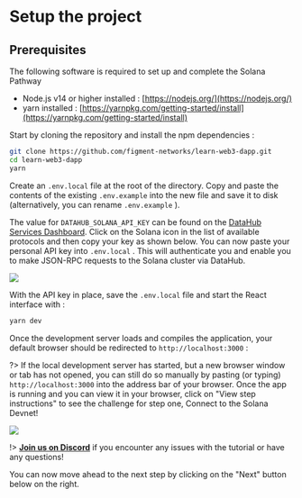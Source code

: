 # Setup the project

## Prerequisites

The following software is required to set up and complete the Solana Pathway

* Node.js v14 or higher installed : [https://nodejs.org/](https://nodejs.org/)
* yarn installed : [https://yarnpkg.com/getting-started/install](https://yarnpkg.com/getting-started/install)

Start by cloning the repository and install the npm dependencies :

```bash
git clone https://github.com/figment-networks/learn-web3-dapp.git
cd learn-web3-dapp
yarn
```

Create an `.env.local` file at the root of the directory. Copy and paste the contents of the existing `.env.example` into the new file and save it to disk (alternatively, you can rename `.env.example` ).

The value for `DATAHUB_SOLANA_API_KEY` can be found on the [DataHub Services Dashboard](https://datahub.figment.io/services/solana). Click on the Solana icon in the list of available protocols and then copy your key as shown below. You can now paste your personal API key into `.env.local` . This will authenticate you and enable you to make JSON-RPC requests to the Solana cluster via DataHub.

![](https://raw.githubusercontent.com/figment-networks/datahub-learn/new-pathways/.gitbook/assets/solana-setup-00.gif)

With the API key in place, save the `.env.local` file and start the React interface with :

```bash
yarn dev
```

Once the development server loads and compiles the application, your default browser should be redirected to `http://localhost:3000` :

?> If the local development server has started, but a new browser window or tab has not opened, you can still do so manually by pasting (or typing) `http://localhost:3000` into the address bar of your browser. Once the app is running and you can view it in your browser, click on  "View step instructions" to see the challenge for step one, Connect to the Solana Devnet! 

![](https://raw.githubusercontent.com/figment-networks/datahub-learn/new-pathways/.gitbook/assets/solana-setup-01.gif)

!> [**Join us on Discord**](https://discord.gg/fszyM7K) if you encounter any issues with the tutorial or have any questions!

You can now move ahead to the next step by clicking on the "Next" button below on the right.
